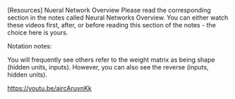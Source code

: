[Resources] Nueral Network Overview
Please read the corresponding section in the notes called Neural Networks Overview.  You can either watch these videos first, after, or before reading this section of the notes - the choice here is yours.

Notation notes:

You will frequently see others refer to the weight matrix as being shape (hidden units, inputs). However,  you can also see the reverse (inputs, hidden units).

https://youtu.be/aircAruvnKk
